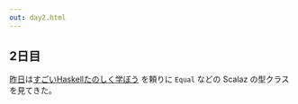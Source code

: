 ```yaml
---
out: day2.html
---
```


  [day1]: http://eed3si9n.com/ja/learning-scalaz-day1
  [tt]: http://learnyouahaskell.com/types-and-typeclasses

2日目
----

[昨日][day1]は[すごいHaskellたのしく学ぼう](http://www.amazon.co.jp/dp/4274068854) を頼りに `Equal` などの Scalaz の型クラスを見てきた。
